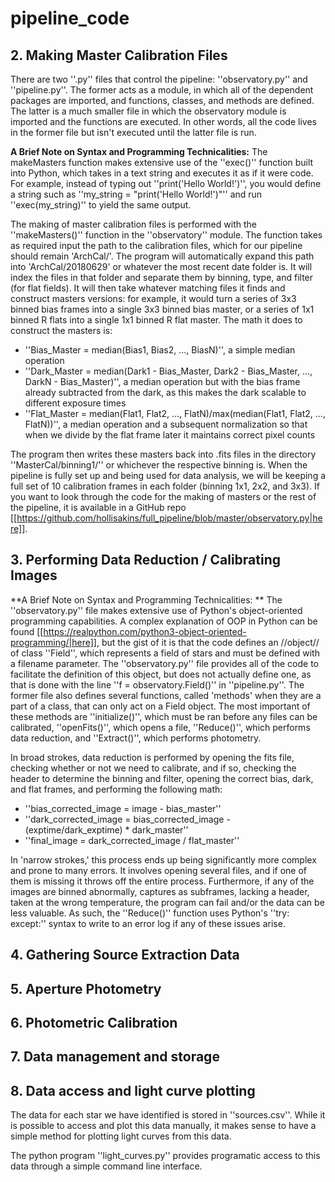 # pipeline_code

## 2. Making Master Calibration Files 

There are two ''.py'' files that control the pipeline: ''observatory.py'' and ''pipeline.py''. The former acts as a module, in which all of the dependent packages are imported, and functions, classes, and methods are defined. The latter is a much smaller file in which the observatory module is imported and the functions are executed. In other words, all the code lives in the former file but isn't executed until the latter file is run. 

**A Brief Note on Syntax and Programming Technicalities:**
The makeMasters function makes extensive use of the ''exec()'' function built into Python, which takes in a text string and executes it as if it were code. For example, instead of typing out ''print('Hello World!')'', you would define a string such as ''my_string = "print('Hello World!')"'' and run ''exec(my_string)'' to yield the same output. 

The making of master calibration files is performed with the ''makeMasters()'' function in the ''observatory'' module. The function takes as required input the path to the calibration files, which for our pipeline should remain 'ArchCal/'. The program will automatically expand this path into 'ArchCal/20180629' or whatever the most recent date folder is. It will index the files in that folder and separate them by binning, type, and filter (for flat fields). It will then take whatever matching files it finds and construct masters versions: for example, it would turn a series of 3x3 binned bias frames into a single 3x3 binned bias master, or a series of 1x1 binned R flats into a single 1x1 binned R flat master. The math it does to construct the masters is:
  * ''Bias_Master = median(Bias1, Bias2, ..., BiasN)'', a simple median operation
  * ''Dark_Master = median(Dark1 - Bias_Master, Dark2 - Bias_Master, ..., DarkN - Bias_Master)'', a median operation but with the bias frame already subtracted from the dark, as this makes the dark scalable to different exposure times
  * ''Flat_Master = median(Flat1, Flat2, ..., FlatN)/max(median(Flat1, Flat2, ..., FlatN))'', a median operation and a subsequent normalization so that when we divide by the flat frame later it maintains correct pixel counts

The program then writes these masters back into .fits files in the directory ''MasterCal/binning1/'' or whichever the respective binning is. When the pipeline is fully set up and being used for data analysis, we will be keeping a full set of 10 calibration frames in each folder (binning 1x1, 2x2, and 3x3). If you want to look through the code for the making of masters or the rest of the pipeline, it is available in a GitHub repo [[https://github.com/hollisakins/full_pipeline/blob/master/observatory.py|here]]. 

## 3. Performing Data Reduction / Calibrating Images 

**A Brief Note on Syntax and Programming Technicalities: **
The ''observatory.py'' file makes extensive use of Python's object-oriented programming capabilities. A complex explanation of OOP in Python can be found [[https://realpython.com/python3-object-oriented-programming/|here]], but the gist of it is that the code defines an //object// of class ''Field'', which represents a field of stars and must be defined with a filename parameter. The ''observatory.py'' file provides all of the code to facilitate the definition of this object, but does not actually define one, as that is done with the line ''f = observatory.Field()'' in ''pipeline.py''. The former file also defines several functions, called 'methods' when they are a part of a class, that can only act on a Field object. The most important of these methods are ''initialize()'', which must be ran before any files can be calibrated, ''openFits()'', which opens a file, ''Reduce()'', which performs data reduction, and ''Extract()'', which performs photometry. 

In broad strokes, data reduction is performed by opening the fits file, checking whether or not we need to calibrate, and if so, checking the header to determine the binning and filter, opening the correct bias, dark, and flat frames, and performing the following math:
  * ''bias_corrected_image = image - bias_master''
  * ''dark_corrected_image = bias_corrected_image - (exptime/dark_exptime) * dark_master''
  * ''final_image = dark_corrected_image / flat_master''

In 'narrow strokes,' this process ends up being significantly more complex and prone to many errors. It involves opening several files, and if one of them is missing it throws off the entire process. Furthermore, if any of the images are binned abnormally, captures as subframes, lacking a header, taken at the wrong temperature, the program can fail and/or the data can be less valuable. As such, the ''Reduce()'' function uses Python's ''try: except:'' syntax to write to an error log if any of these issues arise. 


## 4. Gathering Source Extraction Data 


## 5. Aperture Photometry 


## 6. Photometric Calibration 


## 7. Data management and storage 



## 8. Data access and light curve plotting 

The data for each star we have identified is stored in ''sources.csv''. While it is possible to access and plot this data manually, it makes sense to have a simple method for plotting light curves from this data. 

The python program ''light_curves.py'' provides programatic access to this data through a simple command line interface. 